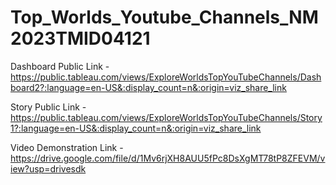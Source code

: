 # Top_Worlds_Youtube_Channels_NM2023TMID04121


Dashboard Public Link - https://public.tableau.com/views/ExploreWorldsTopYouTubeChannels/Dashboard2?:language=en-US&:display_count=n&:origin=viz_share_link

Story Public Link - https://public.tableau.com/views/ExploreWorldsTopYouTubeChannels/Story1?:language=en-US&:display_count=n&:origin=viz_share_link

Video Demonstration Link - https://drive.google.com/file/d/1Mv6rjXH8AUU5fPc8DsXgMT78tP8ZFEVM/view?usp=drivesdk
